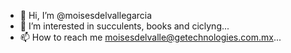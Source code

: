- 👋 Hi, I’m @moisesdelvallegarcia
- 👀 I’m interested in succulents, books and ciclyng...
- 📫 How to reach me moisesdelvalle@getechnologies.com.mx...

<!---
moisesdelvallegarcia/moisesdelvallegarcia is a ✨ special ✨ repository because its `README.md` (this file) appears on your GitHub profile.
You can click the Preview link to take a look at your changes.
--->
